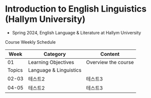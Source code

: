 # Introduction to English Linguistics (Hallym University)
- Spring 2024, English Language & Literature at Hallym University


Course Weekly Schedule

|Week|Category|Content|
|------|---|---|
|01|Learning Objectives|Overview the course|
   |Topics| Language & Linguistics|
|02-03|테스트2|테스트3|
|04-05|테스트2|테스트3|
  
